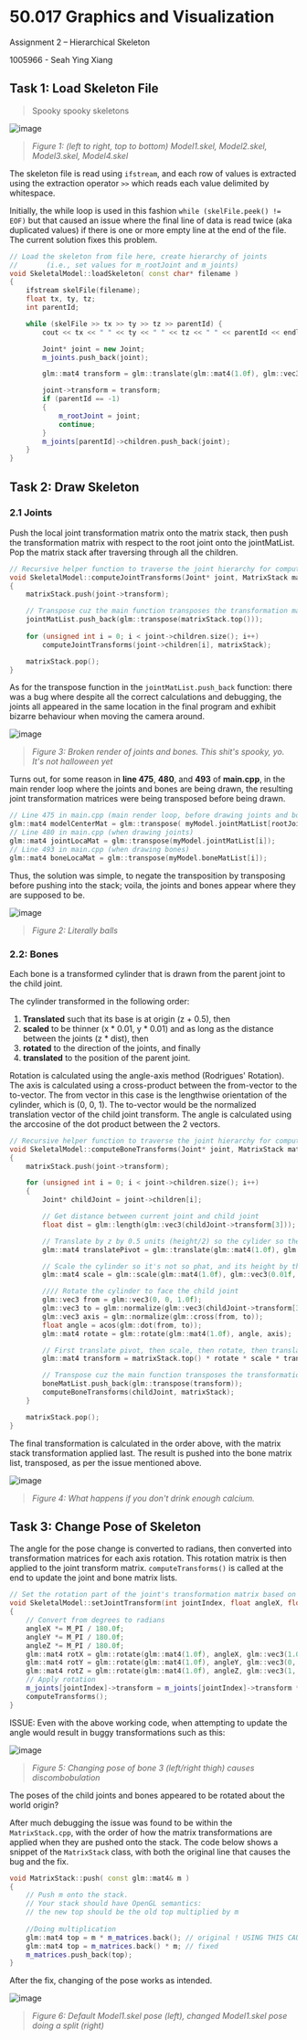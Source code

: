 # 50.017 Graphics and Visualization

Assignment 2 – Hierarchical Skeleton

1005966 - Seah Ying Xiang

## Task 1: Load Skeleton File

> Spooky spooky skeletons

![image](all_skeletons.png "All spooky skeleton models loaded")
> _Figure 1: _(left to right, top to bottom)_ Model1.skel, Model2.skel, Model3.skel, Model4.skel_

The skeleton file is read using `ifstream`, and each row of values is extracted using the extraction operator `>>` which reads each value delimited by whitespace.

Initially, the while loop is used in this fashion `while (skelFile.peek() != EOF)` but that caused an issue where the final line of data is read twice (aka duplicated values) if there is one or more empty line at the end of the file. The current solution fixes this problem.

```c++
// Load the skeleton from file here, create hierarchy of joints
//       (i.e., set values for m_rootJoint and m_joints)
void SkeletalModel::loadSkeleton( const char* filename )
{
    ifstream skelFile(filename);
    float tx, ty, tz;
    int parentId;

    while (skelFile >> tx >> ty >> tz >> parentId) {
        cout << tx << " " << ty << " " << tz << " " << parentId << endl;

        Joint* joint = new Joint;
        m_joints.push_back(joint);

        glm::mat4 transform = glm::translate(glm::mat4(1.0f), glm::vec3(tx, ty, tz));

        joint->transform = transform;
        if (parentId == -1)
        {
            m_rootJoint = joint;
            continue;
        }
        m_joints[parentId]->children.push_back(joint);
    }
}
```

## Task 2: Draw Skeleton

### 2.1 Joints

Push the local joint transformation matrix onto the matrix stack, then push the transformation matrix with respect to the root joint onto the jointMatList. Pop the matrix stack after traversing through all the children.

```c++
// Recursive helper function to traverse the joint hierarchy for computing transformations of the joints
void SkeletalModel::computeJointTransforms(Joint* joint, MatrixStack matrixStack)
{
    matrixStack.push(joint->transform);

    // Transpose cuz the main function transposes the transformation matrices for some unknown reason
    jointMatList.push_back(glm::transpose(matrixStack.top()));
    
    for (unsigned int i = 0; i < joint->children.size(); i++)
        computeJointTransforms(joint->children[i], matrixStack);

    matrixStack.pop();
}
```

As for the transpose function in the `jointMatList.push_back` function: there was a bug where despite all the correct calculations and debugging, the joints all appeared in the same location in the final program and exhibit bizarre behaviour when moving the camera around.

![image](broken_bones.png "Broken shit")
> _Figure 3: Broken render of joints and bones. This shit's spooky, yo. It's not halloween yet_

Turns out, for some reason in **line 475**, **480**, and **493** of **main.cpp**, in the main render loop where the joints and bones are being drawn, the resulting joint transformation matrices were being transposed before being drawn.

```c++
// Line 475 in main.cpp (main render loop, before drawing joints and bones)
glm::mat4 modelCenterMat = glm::transpose( myModel.jointMatList[rootJointIndex] );
// Line 480 in main.cpp (when drawing joints)
glm::mat4 jointLocaMat = glm::transpose(myModel.jointMatList[i]);
// Line 493 in main.cpp (when drawing bones)
glm::mat4 boneLocaMat = glm::transpose(myModel.boneMatList[i]);
```

Thus, the solution was simple, to negate the transposition by transposing before pushing into the stack; voila, the joints and bones appear where they are supposed to be.

![image](joints.png "Joints render")
> _Figure 2: Literally balls_

### 2.2: Bones

Each bone is a transformed cylinder that is drawn from the parent joint to the child joint.

The cylinder transformed in the following order:

1. **Translated** such that its base is at origin (z + 0.5), then
2. **scaled** to be thinner (x \* 0.01, y \* 0.01) and as long as the distance between the joints (z \* dist), then
3. **rotated** to the direction of the joints, and finally
4. **translated** to the position of the parent joint.

Rotation is calculated using the angle-axis method (Rodrigues' Rotation). The axis is calculated using a cross-product between the from-vector to the to-vector. The from vector in this case is the lengthwise orientation of the cylinder, which is (0, 0, 1). The to-vector would be the normalized translation vector of the child joint transform. The angle is calculated using the arccosine of the dot product between the 2 vectors.

```c++
// Recursive helper function to traverse the joint hierarchy for computing transformations of the bones
void SkeletalModel::computeBoneTransforms(Joint* joint, MatrixStack matrixStack)
{
    matrixStack.push(joint->transform);

    for (unsigned int i = 0; i < joint->children.size(); i++)
    {
        Joint* childJoint = joint->children[i];

        // Get distance between current joint and child joint
        float dist = glm::length(glm::vec3(childJoint->transform[3]));

        // Translate by z by 0.5 units (height/2) so the cylider so the pivot is at origin
        glm::mat4 translatePivot = glm::translate(glm::mat4(1.0f), glm::vec3(0, 0, 0.5f));

        // Scale the cylinder so it's not so phat, and its height by the dist
        glm::mat4 scale = glm::scale(glm::mat4(1.0f), glm::vec3(0.01f, 0.01f, dist));

        //// Rotate the cylinder to face the child joint
        glm::vec3 from = glm::vec3(0, 0, 1.0f);
        glm::vec3 to = glm::normalize(glm::vec3(childJoint->transform[3]));
        glm::vec3 axis = glm::normalize(glm::cross(from, to));
        float angle = acos(glm::dot(from, to));
        glm::mat4 rotate = glm::rotate(glm::mat4(1.0f), angle, axis);

        // First translate pivot, then scale, then rotate, then translate to joint position
        glm::mat4 transform = matrixStack.top() * rotate * scale * translatePivot;

        // Transpose cuz the main function transposes the transformation matrices for some unknown reason
        boneMatList.push_back(glm::transpose(transform));
        computeBoneTransforms(childJoint, matrixStack);
    }

    matrixStack.pop();
}
```

The final transformation is calculated in the order above, with the matrix stack transformation applied last. The result is pushed into the bone matrix list, transposed, as per the issue mentioned above.

![image](bones.png "Bones render")
> _Figure 4: What happens if you don't drink enough calcium._

## Task 3: Change Pose of Skeleton

The angle for the pose change is converted to radians, then converted into transformation matrices for each axis rotation. This rotation matrix is then applied to the joint transform matrix. `computeTransforms()` is called at the end to update the joint and bone matrix lists.

```c++
// Set the rotation part of the joint's transformation matrix based on the passed in Euler angles.
void SkeletalModel::setJointTransform(int jointIndex, float angleX, float angleY, float angleZ)
{
    // Convert from degrees to radians
    angleX *= M_PI / 180.0f;
    angleY *= M_PI / 180.0f;
    angleZ *= M_PI / 180.0f;
    glm::mat4 rotX = glm::rotate(glm::mat4(1.0f), angleX, glm::vec3(1.0f, 0, 0));
    glm::mat4 rotY = glm::rotate(glm::mat4(1.0f), angleY, glm::vec3(0, 1.0f, 0));
    glm::mat4 rotZ = glm::rotate(glm::mat4(1.0f), angleZ, glm::vec3(1, 0, 1.0f));
    // Apply rotation
    m_joints[jointIndex]->transform = m_joints[jointIndex]->transform * rotZ * rotY * rotX;
    computeTransforms();
}
```

ISSUE: Even with the above working code, when attempting to update the angle would result in buggy transformations such as this:

![image](borken_pose.png "Pose Error")
> _Figure 5: Changing pose of bone 3 (left/right thigh) causes discombobulation_

The poses of the child joints and bones appeared to be rotated about the world origin?

After much debugging the issue was found to be within the `MatrixStack.cpp`, with the order of how the matrix transformations are applied when they are pushed onto the stack. The code below shows a snippet of the `MatrixStack` class, with both the original line that causes the bug and the fix.

```c++
void MatrixStack::push( const glm::mat4& m )
{
    // Push m onto the stack.
    // Your stack should have OpenGL semantics:
    // the new top should be the old top multiplied by m
    
    //Doing multiplication
    glm::mat4 top = m * m_matrices.back(); // original ! USING THIS CAUSES BUGGY POSES
    glm::mat4 top = m_matrices.back() * m; // fixed
    m_matrices.push_back(top);
}
```

After the fix, changing of the pose works as intended.

![image](pose_change.png "Changing pose")
>_Figure 6: Default Model1.skel pose (left), changed Model1.skel pose doing a split (right)_
